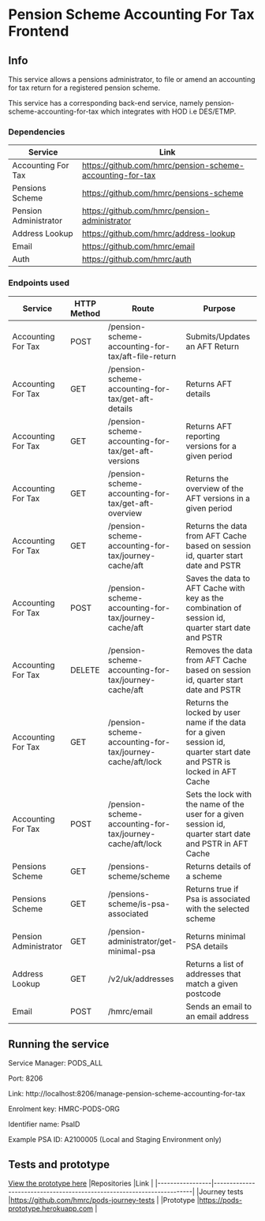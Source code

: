 # Pension Scheme Accounting For Tax Frontend 
 
## Info

This service allows a pensions administrator, to file or amend an accounting for tax return for a registered pension scheme.

This service has a corresponding back-end service, namely pension-scheme-accounting-for-tax which integrates with HOD i.e DES/ETMP.

### Dependencies

|Service                |Link                                                             |
|-----------------------|-----------------------------------------------------------------|
|Accounting For Tax     |https://github.com/hmrc/pension-scheme-accounting-for-tax        |
|Pensions Scheme        |https://github.com/hmrc/pensions-scheme                          |
|Pension Administrator  |https://github.com/hmrc/pension-administrator                    |
|Address Lookup         |https://github.com/hmrc/address-lookup                           |
|Email                  |https://github.com/hmrc/email                                    |
|Auth                   |https://github.com/hmrc/auth                                     |

### Endpoints used   

|Service                | HTTP Method | Route | Purpose
|-----------------------|-------------|-----------------------------------------------------------|----------------------------------------------------------------------|
|Accounting For Tax     | POST        | /pension-scheme-accounting-for-tax/aft-file-return        | Submits/Updates an AFT Return                                        |
|Accounting For Tax     | GET         | /pension-scheme-accounting-for-tax/get-aft-details        | Returns AFT details                                                  |
|Accounting For Tax     | GET         | /pension-scheme-accounting-for-tax/get-aft-versions       | Returns AFT reporting versions for a given period                                   |
|Accounting For Tax     | GET         | /pension-scheme-accounting-for-tax/get-aft-overview       | Returns the overview of the AFT versions in a given period|
|Accounting For Tax     | GET         | /pension-scheme-accounting-for-tax/journey-cache/aft      | Returns the data from AFT Cache based on session id, quarter start date and PSTR                                  |
|Accounting For Tax     | POST        | /pension-scheme-accounting-for-tax/journey-cache/aft      | Saves the data to AFT Cache with key as the combination of session id, quarter start date and PSTR                                      |
|Accounting For Tax     | DELETE      | /pension-scheme-accounting-for-tax/journey-cache/aft      | Removes the data from AFT Cache based on session id, quarter start date and PSTR                                  |
|Accounting For Tax     | GET         | /pension-scheme-accounting-for-tax/journey-cache/aft/lock | Returns the locked by user name if the data for a given session id, quarter start date and PSTR is locked in AFT Cache                                         |
|Accounting For Tax     | POST        | /pension-scheme-accounting-for-tax/journey-cache/aft/lock | Sets the lock with the name of the user for a given session id, quarter start date and PSTR in AFT Cache                                            |
|Pensions Scheme        | GET         | /pensions-scheme/scheme                                   | Returns details of a scheme                                          |
|Pensions Scheme        | GET         | /pensions-scheme/is-psa-associated                        | Returns true if Psa is associated with the selected scheme           |
|Pension Administrator  | GET         | /pension-administrator/get-minimal-psa                    | Returns minimal PSA details                                          | 
|Address Lookup         | GET         | /v2/uk/addresses                                          | Returns a list of addresses that match a given postcode              | 
|Email                  | POST        | /hmrc/email                                               | Sends an email to an email address                                   | 

## Running the service

Service Manager: PODS_ALL

Port: 8206

Link: http://localhost:8206/manage-pension-scheme-accounting-for-tax

Enrolment key: HMRC-PODS-ORG

Identifier name: PsaID

Example PSA ID: A2100005 (Local and Staging Environment only)

## Tests and prototype

[View the prototype here](https://pods-prototype.herokuapp.com)
|Repositories     |Link                                                                   |
|-----------------|-----------------------------------------------------------------------|
|Journey tests    |https://github.com/hmrc/pods-journey-tests                             |
|Prototype        |https://pods-prototype.herokuapp.com                                   |
